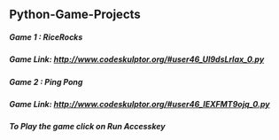 ## Python-Game-Projects

##### Game 1 : RiceRocks
##### Game Link: http://www.codeskulptor.org/#user46_Ul9dsLrlax_0.py


##### Game 2 : Ping Pong 
##### Game Link: http://www.codeskulptor.org/#user46_IEXFMT9ojq_0.py


##### To Play the game click on Run Accesskey

